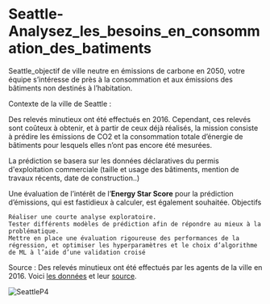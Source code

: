 # Seattle-Analysez_les_besoins_en_consommation_des_batiments
Seattle_objectif de ville neutre en émissions de carbone en 2050, votre équipe s’intéresse de près à la consommation et aux émissions des bâtiments non destinés à l’habitation.


Contexte de la ville de Seattle :

Des relevés minutieux ont été effectués en 2016. Cependant, ces relevés sont coûteux à obtenir, et à partir de ceux déjà réalisés, la mission consiste à prédire les émissions de CO2 et la consommation totale d’énergie de bâtiments pour lesquels elles n’ont pas encore été mesurées.

La prédiction se basera sur les données déclaratives du permis d'exploitation commerciale (taille et usage des bâtiments, mention de travaux récents, date de construction..)

Une évaluation de l’intérêt de l’**Energy Star Score** pour la prédiction d’émissions, qui est fastidieux à calculer, est également souhaitée.
Objectifs

    Réaliser une courte analyse exploratoire.
    Tester différents modèles de prédiction afin de répondre au mieux à la problématique.
    Mettre en place une évaluation rigoureuse des performances de la régression, et optimiser les hyperparamètres et le choix d’algorithme de ML à l’aide d’une validation croisé
    
    
    
Source : 
Des relevés minutieux ont été effectués par les agents de la ville en 2016. Voici [les données](https://s3.eu-west-1.amazonaws.com/course.oc-static.com/projects/Data_Scientist_P4/2016_Building_Energy_Benchmarking.csv) 
et leur [source](https://data.seattle.gov/dataset/2016-Building-Energy-Benchmarking/2bpz-gwpy).



![SeattleP4](https://user-images.githubusercontent.com/105881992/234869855-2f2a6f92-9780-42db-bfce-74fdf1643c23.png)
